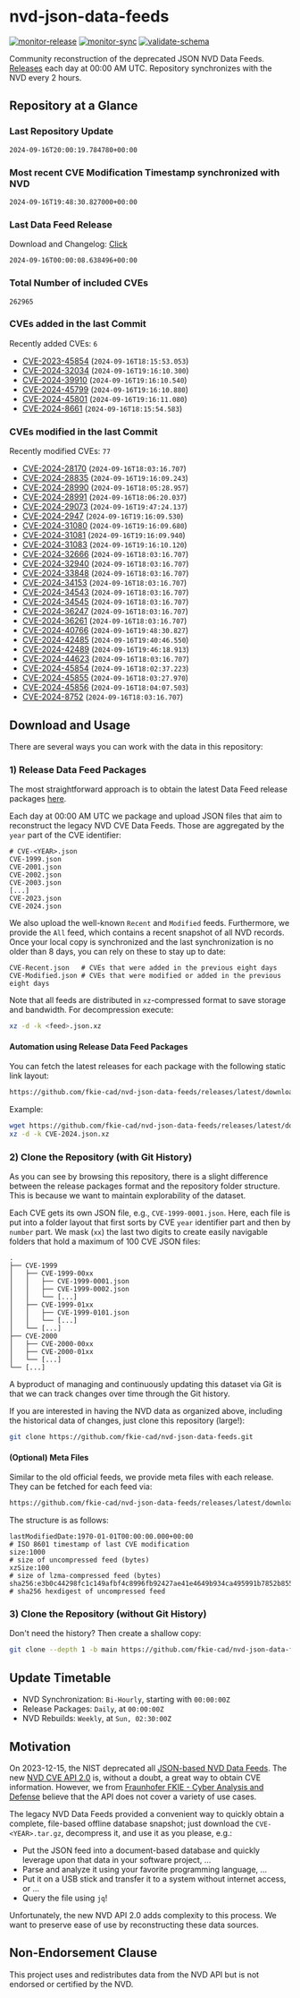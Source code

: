 # nvd-json-data-feeds

[![monitor-release](https://github.com/fkie-cad/nvd-json-data-feeds/actions/workflows/monitor_release.yml/badge.svg)](https://github.com/fkie-cad/nvd-json-data-feeds/actions/workflows/monitor_release.yml)
[![monitor-sync](https://github.com/fkie-cad/nvd-json-data-feeds/actions/workflows/monitor_sync.yml/badge.svg)](https://github.com/fkie-cad/nvd-json-data-feeds/actions/workflows/monitor_sync.yml)
[![validate-schema](https://github.com/fkie-cad/nvd-json-data-feeds/actions/workflows/validate_schema.yml/badge.svg)](https://github.com/fkie-cad/nvd-json-data-feeds/actions/workflows/validate_schema.yml)

Community reconstruction of the deprecated JSON NVD Data Feeds.
[Releases](https://github.com/fkie-cad/nvd-json-data-feeds/releases/latest) each day at 00:00 AM UTC.
Repository synchronizes with the NVD every 2 hours.

## Repository at a Glance

### Last Repository Update

```plain
2024-09-16T20:00:19.784780+00:00
```

### Most recent CVE Modification Timestamp synchronized with NVD

```plain
2024-09-16T19:48:30.827000+00:00
```

### Last Data Feed Release

Download and Changelog: [Click](https://github.com/fkie-cad/nvd-json-data-feeds/releases/latest)

```plain
2024-09-16T00:00:08.638496+00:00
```

### Total Number of included CVEs

```plain
262965
```

### CVEs added in the last Commit

Recently added CVEs: `6`

- [CVE-2023-45854](CVE-2023/CVE-2023-458xx/CVE-2023-45854.json) (`2024-09-16T18:15:53.053`)
- [CVE-2024-32034](CVE-2024/CVE-2024-320xx/CVE-2024-32034.json) (`2024-09-16T19:16:10.300`)
- [CVE-2024-39910](CVE-2024/CVE-2024-399xx/CVE-2024-39910.json) (`2024-09-16T19:16:10.540`)
- [CVE-2024-45799](CVE-2024/CVE-2024-457xx/CVE-2024-45799.json) (`2024-09-16T19:16:10.880`)
- [CVE-2024-45801](CVE-2024/CVE-2024-458xx/CVE-2024-45801.json) (`2024-09-16T19:16:11.080`)
- [CVE-2024-8661](CVE-2024/CVE-2024-86xx/CVE-2024-8661.json) (`2024-09-16T18:15:54.583`)


### CVEs modified in the last Commit

Recently modified CVEs: `77`

- [CVE-2024-28170](CVE-2024/CVE-2024-281xx/CVE-2024-28170.json) (`2024-09-16T18:03:16.707`)
- [CVE-2024-28835](CVE-2024/CVE-2024-288xx/CVE-2024-28835.json) (`2024-09-16T19:16:09.243`)
- [CVE-2024-28990](CVE-2024/CVE-2024-289xx/CVE-2024-28990.json) (`2024-09-16T18:05:28.957`)
- [CVE-2024-28991](CVE-2024/CVE-2024-289xx/CVE-2024-28991.json) (`2024-09-16T18:06:20.037`)
- [CVE-2024-29073](CVE-2024/CVE-2024-290xx/CVE-2024-29073.json) (`2024-09-16T19:47:24.137`)
- [CVE-2024-2947](CVE-2024/CVE-2024-29xx/CVE-2024-2947.json) (`2024-09-16T19:16:09.530`)
- [CVE-2024-31080](CVE-2024/CVE-2024-310xx/CVE-2024-31080.json) (`2024-09-16T19:16:09.680`)
- [CVE-2024-31081](CVE-2024/CVE-2024-310xx/CVE-2024-31081.json) (`2024-09-16T19:16:09.940`)
- [CVE-2024-31083](CVE-2024/CVE-2024-310xx/CVE-2024-31083.json) (`2024-09-16T19:16:10.120`)
- [CVE-2024-32666](CVE-2024/CVE-2024-326xx/CVE-2024-32666.json) (`2024-09-16T18:03:16.707`)
- [CVE-2024-32940](CVE-2024/CVE-2024-329xx/CVE-2024-32940.json) (`2024-09-16T18:03:16.707`)
- [CVE-2024-33848](CVE-2024/CVE-2024-338xx/CVE-2024-33848.json) (`2024-09-16T18:03:16.707`)
- [CVE-2024-34153](CVE-2024/CVE-2024-341xx/CVE-2024-34153.json) (`2024-09-16T18:03:16.707`)
- [CVE-2024-34543](CVE-2024/CVE-2024-345xx/CVE-2024-34543.json) (`2024-09-16T18:03:16.707`)
- [CVE-2024-34545](CVE-2024/CVE-2024-345xx/CVE-2024-34545.json) (`2024-09-16T18:03:16.707`)
- [CVE-2024-36247](CVE-2024/CVE-2024-362xx/CVE-2024-36247.json) (`2024-09-16T18:03:16.707`)
- [CVE-2024-36261](CVE-2024/CVE-2024-362xx/CVE-2024-36261.json) (`2024-09-16T18:03:16.707`)
- [CVE-2024-40766](CVE-2024/CVE-2024-407xx/CVE-2024-40766.json) (`2024-09-16T19:48:30.827`)
- [CVE-2024-42485](CVE-2024/CVE-2024-424xx/CVE-2024-42485.json) (`2024-09-16T19:40:46.550`)
- [CVE-2024-42489](CVE-2024/CVE-2024-424xx/CVE-2024-42489.json) (`2024-09-16T19:46:18.913`)
- [CVE-2024-44623](CVE-2024/CVE-2024-446xx/CVE-2024-44623.json) (`2024-09-16T18:03:16.707`)
- [CVE-2024-45854](CVE-2024/CVE-2024-458xx/CVE-2024-45854.json) (`2024-09-16T18:02:37.223`)
- [CVE-2024-45855](CVE-2024/CVE-2024-458xx/CVE-2024-45855.json) (`2024-09-16T18:03:27.970`)
- [CVE-2024-45856](CVE-2024/CVE-2024-458xx/CVE-2024-45856.json) (`2024-09-16T18:04:07.503`)
- [CVE-2024-8752](CVE-2024/CVE-2024-87xx/CVE-2024-8752.json) (`2024-09-16T18:03:16.707`)


## Download and Usage

There are several ways you can work with the data in this repository:

### 1) Release Data Feed Packages

The most straightforward approach is to obtain the latest Data Feed release packages [here](https://github.com/fkie-cad/nvd-json-data-feeds/releases/latest).

Each day at 00:00 AM UTC we package and upload JSON files that aim to reconstruct the legacy NVD CVE Data Feeds.
Those are aggregated by the `year` part of the CVE identifier:

```
# CVE-<YEAR>.json
CVE-1999.json
CVE-2001.json
CVE-2002.json
CVE-2003.json
[...]
CVE-2023.json
CVE-2024.json
```

We also upload the well-known `Recent` and `Modified` feeds.
Furthermore, we provide the `All` feed, which contains a recent snapshot of all NVD records.
Once your local copy is synchronized and the last synchronization is no older than 8 days, you can rely on these to stay up to date:

```plain
CVE-Recent.json   # CVEs that were added in the previous eight days
CVE-Modified.json # CVEs that were modified or added in the previous eight days
```

Note that all feeds are distributed in `xz`-compressed format to save storage and bandwidth.
For decompression execute:

```sh
xz -d -k <feed>.json.xz
```

#### Automation using Release Data Feed Packages

You can fetch the latest releases for each package with the following static link layout:

```sh
https://github.com/fkie-cad/nvd-json-data-feeds/releases/latest/download/CVE-<YEAR>.json.xz
```

Example:

```sh
wget https://github.com/fkie-cad/nvd-json-data-feeds/releases/latest/download/CVE-2024.json.xz
xz -d -k CVE-2024.json.xz
```

### 2) Clone the Repository (with Git History)

As you can see by browsing this repository, there is a slight difference between the release packages format and the repository folder structure.
This is because we want to maintain explorability of the dataset.

Each CVE gets its own JSON file, e.g., `CVE-1999-0001.json`.
Here, each file is put into a folder layout that first sorts by CVE `year` identifier part and then by `number` part.
We mask (`xx`) the last two digits to create easily navigable folders that hold a maximum of 100 CVE JSON files:

```plain
.
├── CVE-1999
│   ├── CVE-1999-00xx
│   │   ├── CVE-1999-0001.json
│   │   ├── CVE-1999-0002.json
│   │   └── [...]
│   ├── CVE-1999-01xx
│   │   ├── CVE-1999-0101.json
│   │   └── [...]
│   └── [...]
├── CVE-2000
│   ├── CVE-2000-00xx
│   ├── CVE-2000-01xx
│   └── [...]
└── [...]
```

A byproduct of managing and continuously updating this dataset via Git is that we can track changes over time through the Git history.

If you are interested in having the NVD data as organized above, including the historical data of changes, just clone this repository (large!):

```sh
git clone https://github.com/fkie-cad/nvd-json-data-feeds.git
```

#### (Optional) Meta Files

Similar to the old official feeds, we provide meta files with each release. They can be fetched for each feed via:

```sh
https://github.com/fkie-cad/nvd-json-data-feeds/releases/latest/download/CVE-<YEAR>.meta
```

The structure is as follows:

```plain
lastModifiedDate:1970-01-01T00:00:00.000+00:00                          # ISO 8601 timestamp of last CVE modification
size:1000                                                               # size of uncompressed feed (bytes)
xzSize:100                                                              # size of lzma-compressed feed (bytes)
sha256:e3b0c44298fc1c149afbf4c8996fb92427ae41e4649b934ca495991b7852b855 # sha256 hexdigest of uncompressed feed
```

### 3) Clone the Repository (without Git History)

Don't need the history? Then create a shallow copy:

```sh
git clone --depth 1 -b main https://github.com/fkie-cad/nvd-json-data-feeds.git
```


## Update Timetable

* NVD Synchronization: `Bi-Hourly`, starting with `00:00:00Z`
* Release Packages: `Daily`, at `00:00:00Z`
* NVD Rebuilds: `Weekly`, at `Sun, 02:30:00Z`


## Motivation

On 2023-12-15, the NIST deprecated all [JSON-based NVD Data Feeds](https://nvd.nist.gov/vuln/data-feeds#divRetirementBanner-1).
The new [NVD CVE API 2.0](https://nvd.nist.gov/developers/vulnerabilities) is, without a doubt, a great way to obtain CVE information.
However, we from [Fraunhofer FKIE - Cyber Analysis and Defense](https://www.fkie.fraunhofer.de/en/departments/cad.html) believe that the API does not cover a variety of use cases.

The legacy NVD Data Feeds provided a convenient way to quickly obtain a complete, file-based offline database snapshot; just download the `CVE-<YEAR>.tar.gz`, decompress it, and use it as you please, e.g.:

- Put the JSON feed into a document-based database and quickly leverage upon that data in your software project, ...
- Parse and analyze it using your favorite programming language, ...
- Put it on a USB stick and transfer it to a system without internet access, or ...
- Query the file using `jq`!

Unfortunately, the new NVD API 2.0 adds complexity to this process.
We want to preserve ease of use by reconstructing these data sources.

## Non-Endorsement Clause

This project uses and redistributes data from the NVD API but is not endorsed or certified by the NVD.